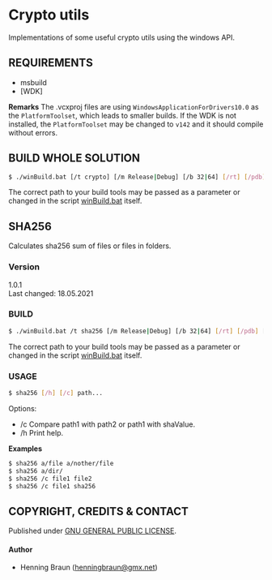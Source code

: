 # Crypto utils #
Implementations of some useful crypto utils using the windows API.

## REQUIREMENTS ##
- msbuild
- [WDK]

**Remarks**
The .vcxproj files are using `WindowsApplicationForDrivers10.0` as the `PlatformToolset`, which leads to smaller builds. 
If the WDK is not installed, the `PlatformToolset` may be changed to `v142` and it should compile without errors.

## BUILD WHOLE SOLUTION ###
```bash
$ ./winBuild.bat [/t crypto] [/m Release|Debug] [/b 32|64] [/rt] [/pdb] [/bt a\path] [/h]
```
The correct path to your build tools may be passed as a parameter or changed in the script [winBuild.bat](winBuild.bat) itself.  



## SHA256 ##
Calculates sha256 sum of files or files in folders.

### Version ###
1.0.1  
Last changed: 18.05.2021


### BUILD ###
```bash
$ ./winBuild.bat /t sha256 [/m Release|Debug] [/b 32|64] [/rt] [/pdb] [/bt a\path] [/h]
```
The correct path to your build tools may be passed as a parameter or changed in the script [winBuild.bat](winBuild.bat) itself.  

 
### USAGE ###
```bash
$ sha256 [/h] [/c] path...
```

Options:  
 * /c Compare path1 with path2 or path1 with shaValue.
 * /h Print help.
 
 **Examples**
```bash
$ sha256 a/file a/nother/file
$ sha256 a/dir/
$ sha256 /c file1 file2
$ sha256 /c file1 sha256
```


## COPYRIGHT, CREDITS & CONTACT ## 
Published under [GNU GENERAL PUBLIC LICENSE](LICENSE).

#### Author ####
- Henning Braun ([henningbraun@gmx.net](henningbraun@gmx.net)) 
